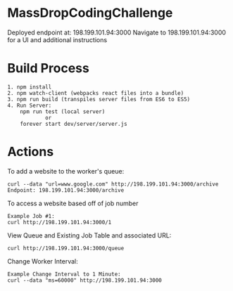 # MassDropCodingChallenge

Deployed endpoint at: 198.199.101.94:3000
Navigate to 198.199.101.94:3000 for a UI and additional instructions

# Build Process

    1. npm install
    2. npm watch-client (webpacks react files into a bundle)
    3. npm run build (transpiles server files from ES6 to ES5)
    4. Run Server:
        npm run test (local server)
                or
        forever start dev/server/server.js 

# Actions

To add a website to the worker's queue:

    curl --data "url=www.google.com" http://198.199.101.94:3000/archive
    Endpoint: 198.199.101.94:3000/archive

To access a website based off of job number

    Example Job #1:
    curl http://198.199.101.94:3000/1

View Queue and Existing Job Table and associated URL: 

    curl http://198.199.101.94:3000/queue

Change Worker Interval:

    Example Change Interval to 1 Minute:
    curl --data "ms=60000" http://198.199.101.94:3000
